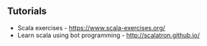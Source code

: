 ## Tutorials
* Scala exercises - https://www.scala-exercises.org/
* Learn scala using bot programming - http://scalatron.github.io/
